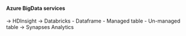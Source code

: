 
#### Azure BigData services
  -> HDInsight
  -> Databricks
     - Dataframe
	 - Managed table
	 - Un-managed table
  -> Synapses Analytics

